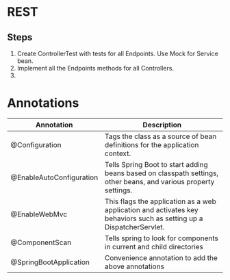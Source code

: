 
# REST

## Steps
1. Create ControllerTest with tests for all Endpoints. Use Mock for Service bean.
2. Implement all the Endpoints methods for all Controllers.
3. 


# Annotations
| Annotation | Description |
| --- | --- |
| @Configuration | Tags the class as a source of bean definitions for the application context. |
| @EnableAutoConfiguration | Tells Spring Boot to start adding beans based on classpath settings, other beans, and various property settings.|
| @EnableWebMvc | This flags the application as a web application and activates key behaviors such as setting up a DispatcherServlet. |
| @ComponentScan | Tells spring to look for components in current and child directories |
| @SpringBootApplication | Convenience annotation to add the above annotations |

